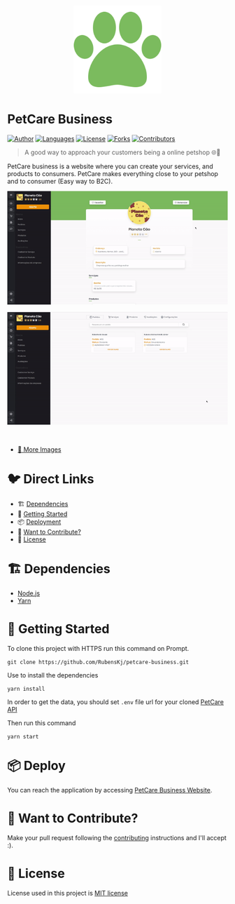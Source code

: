 <p align="center">
   <img src=".github/logo.png" width="200"/>
</p>

# PetCare Business

[![Author](https://img.shields.io/badge/author-RubensKj-00cc74?style=flat-square)](https://github.com/RubensKj)
[![Languages](https://img.shields.io/github/languages/count/RubensKj/petcare-business?color=00cc74&style=flat-square)](#)
[![License](https://img.shields.io/github/license/RubensKj/petcare-business?color=00cc74&style=flat-square)](https://github.com/RubensKj/petcare-business/LICENSE)
[![Forks](https://img.shields.io/github/forks/RubensKj/petcare-business?color=00cc74&style=flat-square)](https://github.com/RubensKj/petcare-business/network/members)
[![Contributors](https://img.shields.io/github/contributors/RubensKj/petcare-business?color=00cc74&style=flat-square)](https://github.com/RubensKj/petcare-business/graphs/contributors)

> A good way to approach your customers being a online petshop :globe_with_meridians::whale:

<p>PetCare business is a website where you can create your services, and products to consumers. PetCare makes everything close to your petshop and to consumer (Easy way to B2C).</p>

<p align="center"><img src="https://raw.githubusercontent.com/RubensKj/petcare-business/master/.github/main_page_company.gif"/></p>
<p align="center"><img src="https://raw.githubusercontent.com/RubensKj/petcare-business/master/.github/pedidos_page.gif"/></p>
<br/>

- [:camera_flash: More Images](https://raw.githubusercontent.com/RubensKj/petcare-business/master/.github/README.md)

# 🐦 Direct Links
 * 🏗 [Dependencies](#building_construction-dependencies)
 * 🚀 [Getting Started](#rocket-getting-started)
 * 📦 [Deployment](#package-deploy)
 * 🎉 [Want to Contribute?](#tada-want-to-contribute)
 * 📕 [License](#closed_book-license)


# :building_construction: Dependencies

- [Node.js](https://nodejs.org/en/)
- [Yarn](https://yarnpkg.com/getting-started/install)

# :rocket: Getting Started

To clone this project with HTTPS run this command on Prompt.

```git
git clone https://github.com/RubensKj/petcare-business.git
```

Use to install the dependencies

```git
yarn install
```

In order to get the data, you should set `.env` file url for your cloned [PetCare API](https://github.com/RubensKj/petcare-api) 

Then run this command

```git
yarn start
```


# :package: Deploy

You can reach the application by accessing [PetCare Business Website](https://petcare-business.now.sh/). 

# :tada: Want to Contribute?

Make your pull request following the [contributing](https://github.com/RubensKj/petcare-business/blob/master/CONTRIBUTING.md) instructions and I'll accept :).

# :closed_book: License

License used in this project is [MIT license](https://github.com/RubensKj/petcare-business/blob/master/LICENSE)